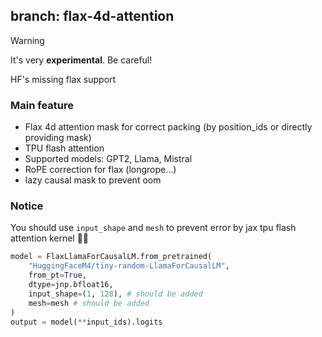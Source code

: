## branch: flax-4d-attention

> [!WARNING]
> It's very **experimental**. Be careful!

HF's missing flax support

### Main feature

- Flax 4d attention mask for correct packing (by position_ids or directly providing mask)
- TPU flash attention
- Supported models: GPT2, Llama, Mistral
- RoPE correction for flax (longrope...)
- lazy causal mask to prevent oom

### Notice

You should use `input_shape` and `mesh` to prevent error by jax tpu flash attention kernel 🤗🤗
```python
model = FlaxLlamaForCausalLM.from_pretrained(
    "HuggingFaceM4/tiny-random-LlamaForCausalLM",
    from_pt=True,
    dtype=jnp.bfloat16,
    input_shape=(1, 128), # should be added
    mesh=mesh # should be added
)
output = model(**input_ids).logits
```
